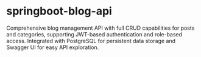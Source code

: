 # springboot-blog-api
Comprehensive blog management API with full CRUD capabilities for posts and categories, supporting JWT-based authentication and role-based access. Integrated with PostgreSQL for persistent data storage and Swagger UI for easy API exploration.
